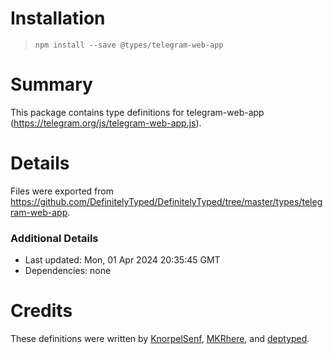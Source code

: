 # Installation
> `npm install --save @types/telegram-web-app`

# Summary
This package contains type definitions for telegram-web-app (https://telegram.org/js/telegram-web-app.js).

# Details
Files were exported from https://github.com/DefinitelyTyped/DefinitelyTyped/tree/master/types/telegram-web-app.

### Additional Details
 * Last updated: Mon, 01 Apr 2024 20:35:45 GMT
 * Dependencies: none

# Credits
These definitions were written by [KnorpelSenf](https://github.com/KnorpelSenf), [MKRhere](https://github.com/MKRhere), and [deptyped](https://github.com/deptyped).
